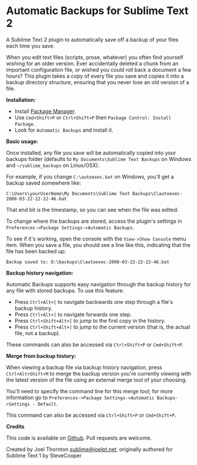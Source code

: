 Automatic Backups for Sublime Text 2
====================================

A Sublime Text 2 plugin to automatically save off a backup of your files each time you save.

When you edit text files (scripts, prose, whatever) you often find yourself wishing for an older version. Ever accidentally deleted a chunk from an important configuration file, or wished you could roll back a document a few hours? This plugin takes a copy of every file you save and copies it into a backup directory structure, ensuring that you never lose an old version of a file.


**Installation:**

 * Install [Package Manager][1].
 * Use `Cmd+Shift+P` or `Ctrl+Shift+P` then `Package Control: Install Package`.
 * Look for `Automatic Backups` and install it.


**Basic usage:**

Once installed, any file you save will be automatically copied into your backups folder (defaults to `My Documents\Sublime Text Backups` on Windows and `~/sublime_backups` on Linux/OSX).

For example, if you change `C:\autoexec.bat` on Windows, you'll get a backup saved somewhere like:

    C:\Users\yourUserName\My Documents\Sublime Text Backups\C\autoexec-2008-03-22-22-22-46.bat

That end bit is the timestamp, so you can see when the file was edited.

To change where the backups are stored, access the plugin's settings in `Preferences->Package Settings->Automatic Backups`.

To see if it's working, open the console with the `View->Show Console` menu item. When you save a file, you should see a line like this, indicating that the file has been backed up:

    Backup saved to: D:\backups\C\autoexec-2008-03-22-22-22-46.bat


**Backup history navigation:**

Automatic Backups supports easy navigation through the backup history for any file with stored backups. To use this feature:

 * Press `Ctrl+Alt+[` to navigate backwards one step through a file's backup history.
 * Press `Ctrl+Alt+]` to navigate forwards one step.
 * Press `Ctrl+Shift+Alt+[` to jump to the first copy in the history.
 * Press `Ctrl+Shift+Alt+]` to jump to the current version (that is, the actual file, not a backup).

These commands can also be accessed via `Ctrl+Shift+P` or `Cmd+Shift+P`.


**Merge from backup history:**

When viewing a backup file via backup history navigation, press `Ctrl+Alt+Shift+M` to merge the backup version you're currently viewing with the latest version of the file using an external merge tool of your choosing.

You'll need to specify the command line for this merge tool; for more information go to `Preferences->Package Settings->Automatic Backups->Settings - Default`.

This command can also be accessed via `Ctrl+Shift+P` or `Cmd+Shift+P`.


**Credits**

This code is available on [Github][0]. Pull requests are welcome.

Created by Joel Thornton <sublime@joelpt.net>, originally authored for Sublime Text 1 by SteveCooper

 [0]: https://github.com/joelpt/sublimetext-automatic-backups
 [1]: http://wbond.net/sublime_packages/package_control




